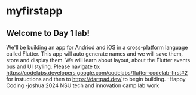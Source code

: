 # myfirstapp

## Welcome to Day 1 lab! 

We'll be building an app for Andriod and iOS in a cross-platform language called Flutter. This app will auto generate names and we will save them, store and display them. We will learn about layout, about the Flutter events bus and UI styling.
Please navigate to: https://codelabs.developers.google.com/codelabs/flutter-codelab-first#2 for instuctions and then to https://dartpad.dev/
to begin building. 
-Happy Coding -joshua
2024 NSU tech and innovation camp lab work
